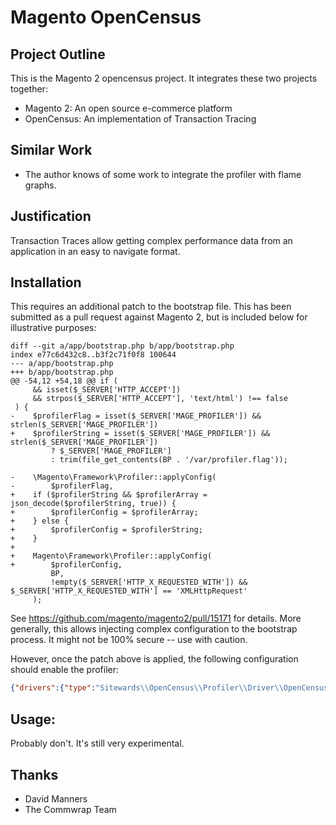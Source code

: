 # Magento OpenCensus

## Project Outline

This is the Magento 2 opencensus project. It integrates these two projects together:

- Magento 2: An open source e-commerce platform
- OpenCensus: An implementation of Transaction Tracing

## Similar Work

- The author knows of some work to integrate the profiler with flame graphs.

## Justification

Transaction Traces allow getting complex performance data from an application in an easy to navigate format.

## Installation

This requires an additional patch to the bootstrap file. This has been submitted as a pull request against Magento 2,
but is included below for illustrative purposes:

```
diff --git a/app/bootstrap.php b/app/bootstrap.php
index e77c6d432c8..b3f2c71f0f8 100644
--- a/app/bootstrap.php
+++ b/app/bootstrap.php
@@ -54,12 +54,18 @@ if (
     && isset($_SERVER['HTTP_ACCEPT'])
     && strpos($_SERVER['HTTP_ACCEPT'], 'text/html') !== false
 ) {
-    $profilerFlag = isset($_SERVER['MAGE_PROFILER']) && strlen($_SERVER['MAGE_PROFILER'])
+    $profilerString = isset($_SERVER['MAGE_PROFILER']) && strlen($_SERVER['MAGE_PROFILER'])
         ? $_SERVER['MAGE_PROFILER']
         : trim(file_get_contents(BP . '/var/profiler.flag'));

-    \Magento\Framework\Profiler::applyConfig(
-        $profilerFlag,
+    if ($profilerString && $profilerArray = json_decode($profilerString, true)) {
+        $profilerConfig = $profilerArray;
+    } else {
+        $profilerConfig = $profilerString;
+    }
+
+    Magento\Framework\Profiler::applyConfig(
+        $profilerConfig,
         BP,
         !empty($_SERVER['HTTP_X_REQUESTED_WITH']) && $_SERVER['HTTP_X_REQUESTED_WITH'] == 'XMLHttpRequest'
     );
```

See https://github.com/magento/magento2/pull/15171 for details. More generally, this allows injecting complex
configuration to the bootstrap process. It might not be 100% secure -- use with caution.

However, once the patch above is applied, the following configuration should enable the profiler:

```json
{"drivers":{"type":"Sitewards\\OpenCensus\\Profiler\\Driver\\OpenCensus"}}
```
## Usage:

Probably don't. It's still very experimental.

## Thanks

- David Manners
- The Commwrap Team

